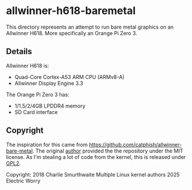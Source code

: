 # allwinner-h618-baremetal

This directory represents an attempt to run bare metal graphics on an
Allwinner H618. More specifically an Orange Pi Zero 3.

## Details

Allwinner H618 is:
* Quad-Core Cortex-A53 ARM CPU (ARMv8-A)
* Allwinner Display Engine 3.3

The Orange Pi Zero 3 has:
* 1/1.5/2/4GB LPDDR4 memory
* SD Card interface

## Copyright

The inspiration for this came from https://github.com/catphish/allwinner-bare-metal.
The original [author](https://github.com/catphish) provided the the repository
under the MIT license. As I'm stealing a lot of code from the kernel, this is
released under [GPL2](LICENSE).

Copyright: 2018 Charlie Smurthwaite
           Multiple Linux kernel authors
           2025 Electric Worry
